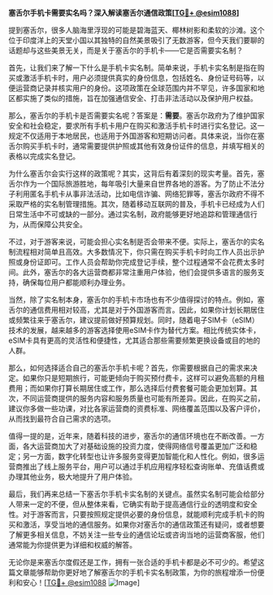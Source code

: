 **塞舌尔手机卡需要实名吗？深入解读塞舌尔通信政策[[TG💪+ @esim1088](https://t.me/s/esim1088)]**

提到塞舌尔，很多人脑海里浮现的可能是碧海蓝天、椰林树影和柔软的沙滩。这个位于印度洋上的天堂小国以其独特的自然美景吸引了无数游客，但今天我们要聊的话题却与这些美景无关，而是关于塞舌尔的手机卡——它是否需要实名制？

首先，让我们来了解一下什么是手机卡实名制。简单来说，手机卡实名制是指在购买或激活手机卡时，用户必须提供真实的身份信息，包括姓名、身份证号码等，以便运营商记录并核实用户的身份。这项政策在全球范围内并不罕见，许多国家和地区都实施了类似的措施，旨在加强通信安全、打击非法活动以及保护用户权益。

那么，塞舌尔的手机卡是否需要实名呢？答案是：**需要**。塞舌尔政府为了维护国家安全和社会稳定，要求所有手机卡用户在购买和激活手机卡时进行实名登记。这一规定不仅适用于本地居民，也适用于外国游客和短期访问者。具体来说，当你在塞舌尔购买手机卡时，通常需要提供护照或其他有效身份证件的信息，并填写相关的表格以完成实名登记。

为什么塞舌尔会实行这样的政策呢？其实，这背后有着深刻的现实考量。首先，塞舌尔作为一个国际旅游胜地，每年吸引大量来自世界各地的游客。为了防止不法分子利用匿名手机卡从事非法活动，比如电信诈骗、网络犯罪等，塞舌尔政府不得不采取严格的实名制管理措施。其次，随着移动互联网的普及，手机卡已经成为人们日常生活中不可或缺的一部分。通过实名制，政府能够更好地追踪和管理通信行为，从而保障公共安全。

不过，对于游客来说，可能会担心实名制是否会带来不便。实际上，塞舌尔的实名制流程相对简单且高效。大多数情况下，你只需在购买手机卡时向工作人员出示护照或身份证即可。工作人员会帮助你完成登记手续，整个过程通常不会花费太多时间。此外，塞舌尔的各大运营商都非常注重用户体验，他们会提供多语言的服务支持，确保每位用户都能顺利办理业务。

当然，除了实名制本身，塞舌尔的手机卡市场也有不少值得探讨的特点。例如，塞舌尔的通信费用相对较高，尤其是对于外国游客而言。因此，如果你计划长期居住或频繁往来于塞舌尔，建议提前做好预算规划。同时，随着电子SIM卡（eSIM）技术的发展，越来越多的游客选择使用eSIM卡作为替代方案。相比传统实体卡，eSIM卡具有更高的灵活性和便捷性，尤其适合那些需要频繁更换设备或目的地的人群。

那么，如何选择适合自己的塞舌尔手机卡呢？首先，你需要根据自己的需求来决定。如果你只是短期旅行，可能更倾向于购买预付费卡，这样可以避免高额的月租费用；而如果你打算长期居住或工作，那么选择后付费套餐可能会更加划算。其次，不同运营商提供的服务内容和服务质量也可能有所差异。因此，在购买之前，建议你多做一些功课，对比各家运营商的资费标准、网络覆盖范围以及客户评价，从而找到最符合自己需求的选项。

值得一提的是，近年来，随着科技的进步，塞舌尔的通信环境也在不断改善。一方面，各大运营商加大了对基础设施的投资力度，使得网络信号覆盖更加广泛和稳定；另一方面，数字化转型也让许多服务变得更加智能化和人性化。例如，很多运营商推出了线上服务平台，用户可以通过手机应用程序轻松查询账单、充值话费或办理其他业务，极大地提升了用户体验。

最后，我们再来总结一下塞舌尔手机卡实名制的关键点。虽然实名制可能会给部分人带来一定的不便，但从整体来看，它确实有助于提高通信行业的透明度和安全性。对于游客而言，只要按照规定提供必要的身份信息，就能顺利完成手机卡的购买和激活，享受当地的通信服务。如果你对塞舌尔的通信政策还有疑问，或者想要了解更多相关信息，不妨关注一些专业的通信论坛或咨询当地的运营商客服，他们通常能为你提供更为详细和权威的解答。

无论你是来塞舌尔度假还是工作，拥有一张合适的手机卡都是必不可少的。希望这篇文章能够帮助你更好地了解塞舌尔的手机卡实名制政策，为你的旅程增添一份便利和安心！[[TG💪+ @esim1088](https://t.me/s/esim1088) ![Image](https://i.postimg.cc/4NQfJmqS/Snipaste-2025-05-13-00-14-12.png)]